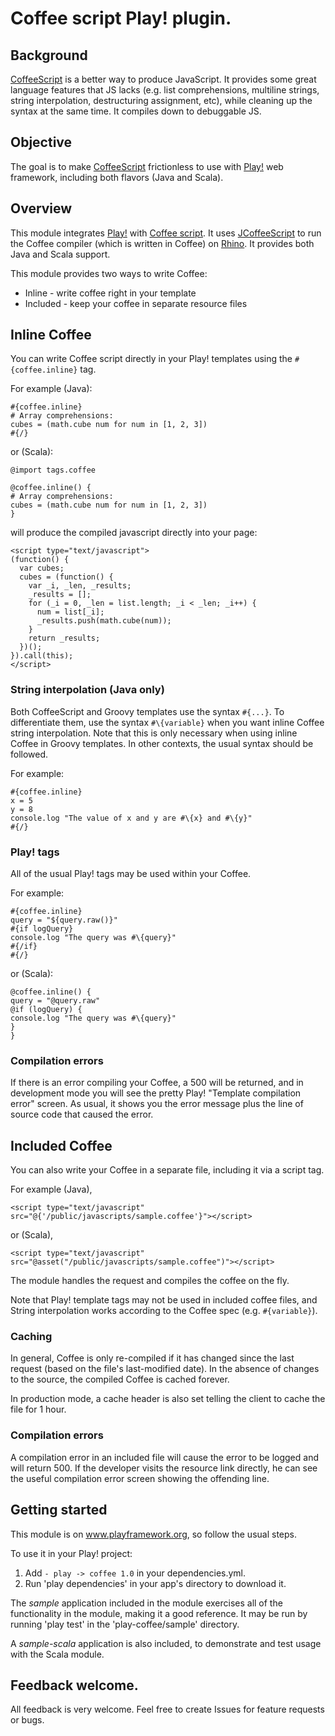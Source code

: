 # Coffee script Play! plugin.

## Background

[CoffeeScript](http://jashkenas.github.com/coffee-script/) is a better way to produce JavaScript.  It provides some great language features that JS lacks (e.g. list comprehensions, multiline strings, string interpolation, destructuring assignment, etc), while cleaning up the syntax at the same time.  It compiles down to debuggable JS. 

## Objective

The goal is to make [CoffeeScript](http://jashkenas.github.com/coffee-script/) frictionless to use with [Play!](http://www.playframework.org) web framework, including both flavors (Java and Scala).

## Overview 

This module integrates [Play!](http://www.playframework.org) with [Coffee script](http://jashkenas.github.com/coffee-script/).  It uses [JCoffeeScript](https://github.com/yeungda/jcoffeescript) to run the Coffee compiler (which is written in Coffee) on [Rhino](http://www.mozilla.org/rhino/).  It provides both Java and Scala support.

This module provides two ways to write Coffee: 

*   Inline - write coffee right in your template
*   Included - keep your coffee in separate resource files

## Inline Coffee

You can write Coffee script directly in your Play! templates using the `#{coffee.inline}` tag.

For example (Java):

    #{coffee.inline}
    # Array comprehensions:
    cubes = (math.cube num for num in [1, 2, 3])
    #{/}

or (Scala): 

    @import tags.coffee

    @coffee.inline() {
    # Array comprehensions:
    cubes = (math.cube num for num in [1, 2, 3])
    }

will produce the compiled javascript directly into your page:

    <script type="text/javascript">
    (function() {
      var cubes;
      cubes = (function() {
        var _i, _len, _results;
        _results = [];
        for (_i = 0, _len = list.length; _i < _len; _i++) {
          num = list[_i];
          _results.push(math.cube(num));
        }
        return _results;
      })();
    }).call(this);
    </script>

### String interpolation (Java only)

Both CoffeeScript and Groovy templates use the syntax `#{...}`.  To differentiate them, use the syntax `#\{variable}` when you want inline Coffee string interpolation.  Note that this is only necessary when using inline Coffee in Groovy templates.  In other contexts, the usual syntax should be followed.

For example:

    #{coffee.inline}
    x = 5
    y = 8
    console.log "The value of x and y are #\{x} and #\{y}"
    #{/}

### Play! tags

All of the usual Play! tags may be used within your Coffee.

For example:

    #{coffee.inline}
    query = "${query.raw()}"
    #{if logQuery} 
    console.log "The query was #\{query}"
    #{/if}
    #{/}

or (Scala):

    @coffee.inline() {
    query = "@query.raw"
    @if (logQuery) { 
    console.log "The query was #\{query}"
    }
    }


### Compilation errors

If there is an error compiling your Coffee, a 500 will be returned, and in development mode you will see the pretty Play! "Template compilation error" screen.  As usual, it shows you the error message plus the line of source code that caused the error.  

## Included Coffee

You can also write your Coffee in a separate file, including it via a script tag.

For example (Java),

    <script type="text/javascript" src="@{'/public/javascripts/sample.coffee'}"></script>

or (Scala),

    <script type="text/javascript" src="@asset("/public/javascripts/sample.coffee")"></script>

The module handles the request and compiles the coffee on the fly.  

Note that Play! template tags may not be used in included coffee files, and String interpolation works according to the Coffee spec (e.g. `#{variable}`).  

### Caching

In general, Coffee is only re-compiled if it has changed since the last request (based on the file's last-modified date).  In the absence of changes to the source, the compiled Coffee is cached forever.

In production mode, a cache header is also set telling the client to cache the file for 1 hour.

### Compilation errors

A compilation error in an included file will cause the error to be logged and will return 500.  If the developer visits the resource link directly, he can see the useful compilation error screen showing the offending line.

## Getting started

This module is on www.playframework.org, so follow the usual steps.  

To use it in your Play! project:

1. Add `- play -> coffee 1.0` in your dependencies.yml.
2. Run 'play dependencies' in your app's directory to download it.

The *sample* application included in the module exercises all of the functionality in the module, making it a good reference.  It may be run by running 'play test' in the 'play-coffee/sample' directory.

A *sample-scala* application is also included, to demonstrate and test usage with the Scala module.

## Feedback welcome. 

All feedback is very welcome.  Feel free to create Issues for feature requests or bugs.  